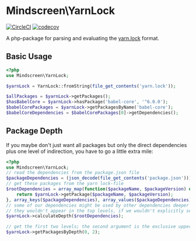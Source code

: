 # Mindscreen\YarnLock

[![CircleCI](https://circleci.com/gh/sweetchuck/mindscreen-yarnlock/tree/2.x.svg?style=svg)](https://circleci.com/gh/sweetchuck/mindscreen-yarnlock/?branch=2.x)
[![codecov](https://codecov.io/gh/sweetchuck/mindscreen-yarnlock/branch/2.x/graph/badge.svg?token=HSF16OGPyr)](https://app.codecov.io/gh/sweetchuck/mindscreen-yarnlock/branch/2.x)


A php-package for parsing and evaluating the [yarn.lock](https://yarnpkg.com/lang/en/docs/yarn-lock/) format.


## Basic Usage

```php
<?php
use Mindscreen\YarnLock;

$yarnLock = YarnLock::fromString(file_get_contents('yarn.lock'));

$allPackages = $yarnLock->getPackages();
$hasBabelCore = $yarnLock->hasPackage('babel-core', '^6.0.0');
$babelCorePackages = $yarnLock->getPackagesByName('babel-core');
$babelCoreDependencies = $babelCorePackages[0]->getDependencies();
```


## Package Depth

If you maybe don't just want all packages but only the direct dependencies plus
one level of indirection, you have to go a little extra mile:

```php
<?php
use Mindscreen\YarnLock;
// read the dependencies from the package.json file
$packageDependencies = (json_decode(file_get_contents('package.json')))->dependencies;
// get these packages from the yarn lock-file
$rootDependencies = array_map(function($packageName, $packageVersion) use ($yarnLock) {
    return $yarnLock->getPackage($packageName, $packageVersion);
}, array_keys($packageDependencies), array_values($packageDependencies));
// some of our dependencies might be used by other dependencies deeper down the tree so
// they wouldn't appear in the top levels, if we wouldn't explicitly set them there.
$yarnLock->calculateDepth($rootDependencies);

// get the first two levels; the second argument is the exclusive upper limit
$yarnLock->getPackagesByDepth(0, 2);
```
